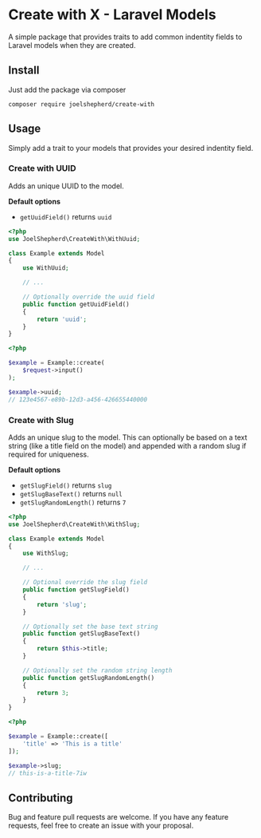 # Create with X - Laravel Models
A simple package that provides traits to add common indentity fields to Laravel
models when they are created.

## Install
Just add the package via composer

```
composer require joelshepherd/create-with
```

## Usage
Simply add a trait to your models that provides your desired indentity field.

### Create with UUID
Adds an unique UUID to the model.

**Default options**
- `getUuidField()` returns `uuid`

```php
<?php
use JoelShepherd\CreateWith\WithUuid;

class Example extends Model
{
    use WithUuid;

    // ...

    // Optionally override the uuid field
    public function getUuidField()
    {
        return 'uuid';
    }
}
```

```php
<?php

$example = Example::create(
    $request->input()
);

$example->uuid;
// 123e4567-e89b-12d3-a456-426655440000
```

### Create with Slug
Adds an unique slug to the model. This can optionally be based on a text string
(like a title field on the model) and appended with a random slug if required
for uniqueness.

**Default options**
- `getSlugField()` returns `slug`
- `getSlugBaseText()` returns `null`
- `getSlugRandomLength()` returns `7`

```php
<?php
use JoelShepherd\CreateWith\WithSlug;

class Example extends Model
{
    use WithSlug;

    // ...

    // Optional override the slug field
    public function getSlugField()
    {
        return 'slug';
    }

    // Optionally set the base text string
    public function getSlugBaseText()
    {
        return $this->title;
    }

    // Optionally set the random string length
    public function getSlugRandomLength()
    {
        return 3;
    }
}
```

```php
<?php

$example = Example::create([
    'title' => 'This is a title'
]);

$example->slug;
// this-is-a-title-7iw
```

## Contributing
Bug and feature pull requests are welcome. If you have any feature requests, feel free to create an issue with your proposal.
